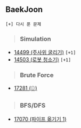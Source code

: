 ## BaekJoon
`[+] 다시 푼 문제`
> ### Simulation
- [14499 (주사위 굴리기)](https://www.acmicpc.net/problem/14499) `[+1]`
- [14503 (로봇 청소기)](https://www.acmicpc.net/problem/14503) `[+1]`


> ### Brute Force
- [17281 (⚾)](https://www.acmicpc.net/problem/17281)

> ### BFS/DFS
- [17070 (파이프 옮기기 1)](https://www.acmicpc.net/problem/17070)